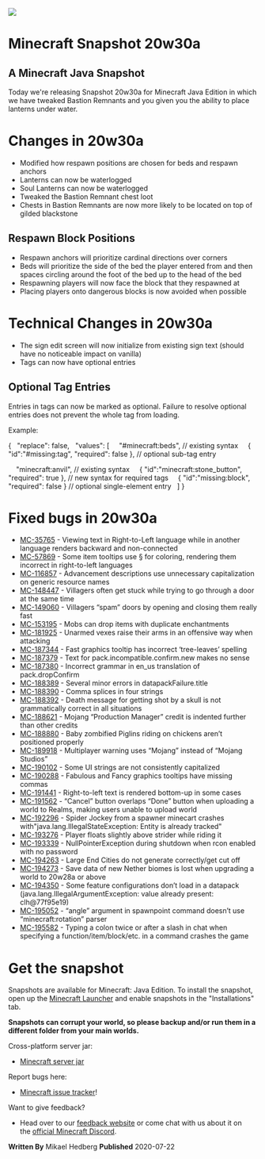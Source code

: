 ![](https://www.minecraft.net/content/dam/games/minecraft/screenshots/snapshot-20w30a-header.jpg)
# Minecraft Snapshot 20w30a
## A Minecraft Java Snapshot

Today we're releasing Snapshot 20w30a for Minecraft Java Edition in which we have tweaked Bastion Remnants and you given you the ability to place lanterns under water.

# Changes in 20w30a

- Modified how respawn positions are chosen for beds and respawn anchors
- Lanterns can now be waterlogged
- Soul Lanterns can now be waterlogged
- Tweaked the Bastion Remnant chest loot
- Chests in Bastion Remnants are now more likely to be located on top of gilded blackstone

## Respawn Block Positions

- Respawn anchors will prioritize cardinal directions over corners
- Beds will prioritize the side of the bed the player entered from and then spaces circling around the foot of the bed up to the head of the bed
- Respawning players will now face the block that they respawned at
- Placing players onto dangerous blocks is now avoided when possible

# Technical Changes in 20w30a

- The sign edit screen will now initialize from existing sign text (should have no noticeable impact on vanilla)
- Tags can now have optional entries

## Optional Tag Entries

Entries in tags can now be marked as optional. Failure to resolve optional entries does not prevent the whole tag from loading.

Example:

{
   "replace": false,
   "values": [
     "#minecraft:beds", // existing syntax
     { "id":"#missing:tag", "required": false }, // optional sub-tag entry

    "minecraft:anvil", // existing syntax
     { "id":"minecraft:stone_button", "required": true }, // new syntax for required tags
     { "id":"missing:block", "required": false } // optional single-element entry
   ]
 }

# Fixed bugs in 20w30a

- [MC-35765](https://bugs.mojang.com/browse/MC-35765) - Viewing text in Right-to-Left language while in another language renders backward and non-connected
- [MC-57869](https://bugs.mojang.com/browse/MC-57869) - Some item tooltips use § for coloring, rendering them incorrect in right-to-left languages
- [MC-116857](https://bugs.mojang.com/browse/MC-116857) - Advancement descriptions use unnecessary capitalization on generic resource names
- [MC-148447](https://bugs.mojang.com/browse/MC-148447) - Villagers often get stuck while trying to go through a door at the same time
- [MC-149060](https://bugs.mojang.com/browse/MC-149060) - Villagers “spam” doors by opening and closing them really fast
- [MC-153195](https://bugs.mojang.com/browse/MC-153195) - Mobs can drop items with duplicate enchantments
- [MC-181925](https://bugs.mojang.com/browse/MC-181925) - Unarmed vexes raise their arms in an offensive way when attacking
- [MC-187344](https://bugs.mojang.com/browse/MC-187344) - Fast graphics tooltip has incorrect ‘tree-leaves’ spelling
- [MC-187379](https://bugs.mojang.com/browse/MC-187379) - Text for pack.incompatible.confirm.new makes no sense
- [MC-187380](https://bugs.mojang.com/browse/MC-187380) - Incorrect grammar in en_us translation of pack.dropConfirm
- [MC-188389](https://bugs.mojang.com/browse/MC-188389) - Several minor errors in datapackFailure.title
- [MC-188390](https://bugs.mojang.com/browse/MC-188390) - Comma splices in four strings
- [MC-188392](https://bugs.mojang.com/browse/MC-188392) - Death message for getting shot by a skull is not grammatically correct in all situations
- [MC-188621](https://bugs.mojang.com/browse/MC-188621) - Mojang “Production Manager” credit is indented further than other credits
- [MC-188880](https://bugs.mojang.com/browse/MC-188880) - Baby zombified Piglins riding on chickens aren’t positioned properly
- [MC-189918](https://bugs.mojang.com/browse/MC-189918) - Multiplayer warning uses “Mojang” instead of “Mojang Studios”
- [MC-190102](https://bugs.mojang.com/browse/MC-190102) - Some UI strings are not consistently capitalized
- [MC-190288](https://bugs.mojang.com/browse/MC-190288) - Fabulous and Fancy graphics tooltips have missing commas
- [MC-191441](https://bugs.mojang.com/browse/MC-191441) - Right-to-left text is rendered bottom-up in some cases
- [MC-191562](https://bugs.mojang.com/browse/MC-191562) - “Cancel” button overlaps “Done” button when uploading a world to Realms, making users unable to upload world
- [MC-192296](https://bugs.mojang.com/browse/MC-192296) - Spider Jockey from a spawner minecart crashes with"java.lang.IllegalStateException: Entity is already tracked"
- [MC-193276](https://bugs.mojang.com/browse/MC-193276) - Player floats slightly above strider while riding it
- [MC-193339](https://bugs.mojang.com/browse/MC-193339) - NullPointerException during shutdown when rcon enabled with no password
- [MC-194263](https://bugs.mojang.com/browse/MC-194263) - Large End Cities do not generate correctly/get cut off
- [MC-194273](https://bugs.mojang.com/browse/MC-194273) - Save data of new Nether biomes is lost when upgrading a world to 20w28a or above
- [MC-194350](https://bugs.mojang.com/browse/MC-194350) - Some feature configurations don’t load in a datapack (java.lang.IllegalArgumentException: value already present: clh@77f95e19)
- [MC-195052](https://bugs.mojang.com/browse/MC-195052) - “angle” argument in spawnpoint command doesn’t use “minecraft:rotation” parser
- [MC-195582](https://bugs.mojang.com/browse/MC-195582) - Typing a colon twice or after a slash in chat when specifying a function/item/block/etc. in a command crashes the game

# Get the snapshot

Snapshots are available for Minecraft: Java Edition. To install the snapshot, open up the [Minecraft Launcher](https://www.minecraft.net/download.html) and enable snapshots in the "Installations" tab.

**Snapshots can corrupt your world, so please backup and/or run them in a different folder from your main worlds.**

Cross-platform server jar:

- [Minecraft server jar](https://launcher.mojang.com/v1/objects/db5da41d9c5f6c0d839661269d70f5b8c1ff7d0a/server.jar)

Report bugs here:

- [Minecraft issue tracker](https://bugs.mojang.com/browse/MC)!

Want to give feedback?

- Head over to our [feedback website](https://aka.ms/snapshotfeedback) or come chat with us about it on the [official Minecraft Discord](https://discordapp.com/invite/minecraft).

**Written By**
Mikael Hedberg
**Published**
2020-07-22
![]()
